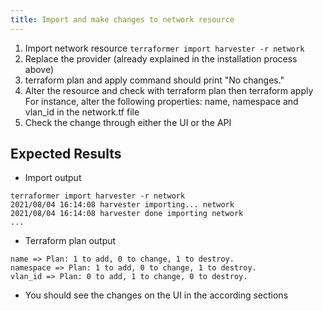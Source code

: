 ```yaml
---
title: Import and make changes to network resource
---
```

1. Import network resource
`terraformer import harvester -r network`
1. Replace the provider (already explained in the installation process above)
1. terraform plan and apply command should print "No changes."
1. Alter the resource and check with terraform plan then terraform apply
For instance, alter the following properties: name, namespace and vlan_id in the network.tf file
1. Check the change through either the UI or the API

## Expected Results
- Import output
```
terraformer import harvester -r network
2021/08/04 16:14:08 harvester importing... network
2021/08/04 16:14:08 harvester done importing network
...
```
- Terraform plan output
```
name => Plan: 1 to add, 0 to change, 1 to destroy.
namespace => Plan: 1 to add, 0 to change, 1 to destroy.
vlan_id => Plan: 0 to add, 1 to change, 0 to destroy.
```
- You should see the changes on the UI in the according sections